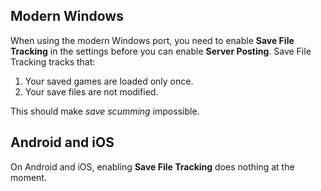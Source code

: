 ## Modern Windows

When using the modern Windows port, you need to enable **Save File Tracking** in the settings before you can enable **Server Posting**. Save File Tracking tracks that:

1. Your saved games are loaded only once.
2. Your save files are not modified.

This should make *save scumming* impossible.

## Android and iOS

On Android and iOS, enabling **Save File Tracking** does nothing at the moment.